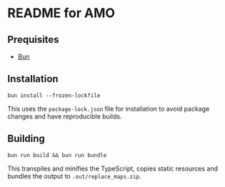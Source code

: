 # README for AMO

## Prequisites

- [Bun](https://bun.sh/)

## Installation

```shell
bun install --frozen-lockfile
```

This uses the `package-lock.json` file for installation to avoid package changes and have reproducible builds.

## Building

```shell
bun run build && bun run bundle
```

This transpiles and minifies the TypeScript, copies static resources and bundles the output to `.out/replace_maps.zip`.
